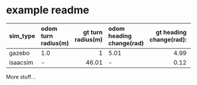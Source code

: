 # example readme


<!-- TEST1_TABLE_START -->
| sim_type   | odom turn radius(m)   |   gt turn radius(m) | odom heading change(rad)   |   gt heading change(rad): |   sim time change(s) |   wall time change(s) |
|:-----------|:----------------------|--------------------:|:---------------------------|--------------------------:|---------------------:|----------------------:|
| gazebo     | 1.0                   |                1    | 5.01                       |                      4.99 |                10.02 |                 14.6  |
| isaacsim   | -                     |               46.01 | -                          |                      0.12 |                10.07 |                 24.51 |
<!-- TEST1_TABLE_END -->

More stuff...
